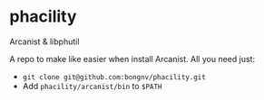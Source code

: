 # phacility
Arcanist &amp; libphutil

A repo to make like easier when install Arcanist. All you need just:
- `git clone git@github.com:bongnv/phacility.git`
- Add `phacility/arcanist/bin` to `$PATH`
